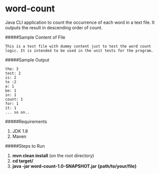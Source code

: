 # word-count
Java CLI application to count the occurrence of each word in a text file. It outputs the result in descending order of count.

#####Sample Content of File
```
This is a test file with dummy content just to test the word count
logic. It is intended to be used in the unit tests for the program.
```

#####Sample Output
```
the: 3
test: 2
is: 2
to :2
a: 1
be: 1
in: 1
count: 1
for: 1
it: 1
... so on..
```


#####Requirements
1. JDK 1.8
2. Maven

#####Steps to Run
1. **mvn clean install** (on the root directory)
2. **cd target/**
3. **java -jar word-count-1.0-SNAPSHOT.jar {path/to/your/file}**